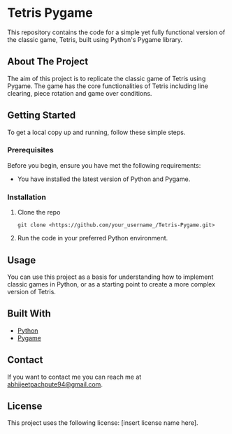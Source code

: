 # Tetris Pygame

This repository contains the code for a simple yet fully functional version of the classic game, Tetris, built using Python's Pygame library.

## About The Project

The aim of this project is to replicate the classic game of Tetris using Pygame. The game has the core functionalities of Tetris including line clearing, piece rotation and game over conditions.

## Getting Started

To get a local copy up and running, follow these simple steps.

### Prerequisites

Before you begin, ensure you have met the following requirements:

- You have installed the latest version of Python and Pygame.

### Installation

1. Clone the repo
    
    ```
    git clone <https://github.com/your_username_/Tetris-Pygame.git>
    
    ```
    
2. Run the code in your preferred Python environment.

## Usage

You can use this project as a basis for understanding how to implement classic games in Python, or as a starting point to create a more complex version of Tetris.

## Built With

- [Python](https://www.python.org/)
- [Pygame](https://www.pygame.org/news)

## Contact

If you want to contact me you can reach me at [abhijeetpachpute94@gmail.com](mailto:abhijeetpachpute94@gmail.com).

## License

This project uses the following license: [insert license name here].
